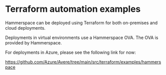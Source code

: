 # Terraform automation examples

Hammerspace can be deployed using Terraform for both on-premises and cloud
deployments.

Deployments in virtual environments use a Hammerspace OVA. The OVA is provided
by Hammerspace.

For deployments in Azure, please see the following link for now:

https://github.com/Azure/Avere/tree/main/src/terraform/examples/hammerspace
